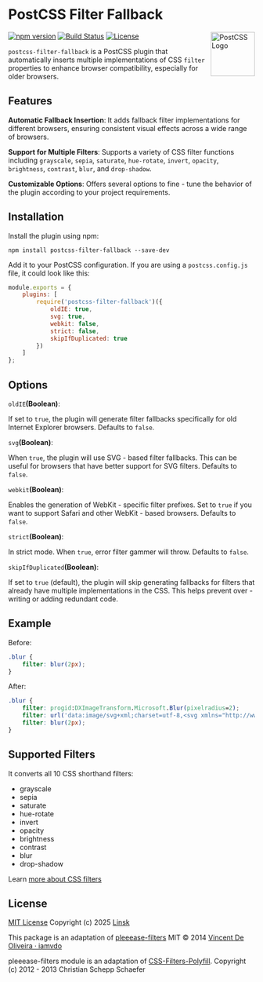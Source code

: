 # PostCSS Filter Fallback

<img src="https://postcss.org/logo.svg" alt="PostCSS Logo" width="90" height="90" align="right">

[![npm version](https://img.shields.io/npm/v/postcss-filter-fallback.svg)](https://www.npmjs.com/package/postcss-filter-fallback)
[![Build Status](https://github.com/linsk1998/postcss-filter-fallback/workflows/CI/badge.svg)](https://github.com/linsk1998/postcss-filter-fallback/actions)
[![License](https://img.shields.io/npm/l/postcss-filter-fallback.svg)](https://github.com/linsk1998/postcss-filter-fallback/blob/main/LICENSE)

`postcss-filter-fallback` is a PostCSS plugin that automatically inserts multiple implementations of CSS `filter` properties to enhance browser compatibility, especially for older browsers.

## Features

**Automatic Fallback Insertion**: It adds fallback filter implementations for different browsers, ensuring consistent visual effects across a wide range of browsers.

**Support for Multiple Filters**: Supports a variety of CSS filter functions including `grayscale`, `sepia`, `saturate`, `hue-rotate`, `invert`, `opacity`, `brightness`, `contrast`, `blur`, and `drop-shadow`.

**Customizable Options**: Offers several options to fine - tune the behavior of the plugin according to your project requirements.

## Installation

Install the plugin using npm:

```
npm install postcss-filter-fallback --save-dev
```

Add it to your PostCSS configuration. If you are using a `postcss.config.js` file, it could look like this:


```javascript
module.exports = {
    plugins: [
        require('postcss-filter-fallback')({
            oldIE: true,
            svg: true,
            webkit: false,
            strict: false,
            skipIfDuplicated: true
        })
    ]
};
```

## Options

`oldIE`**(Boolean)**:

If set to `true`, the plugin will generate filter fallbacks specifically for old Internet Explorer browsers. Defaults to `false`.

`svg`**(Boolean)**:

When `true`, the plugin will use SVG - based filter fallbacks. This can be useful for browsers that have better support for SVG filters. Defaults to `false`.

`webkit`**(Boolean)**:

Enables the generation of WebKit - specific filter prefixes. Set to `true` if you want to support Safari and other WebKit - based browsers. Defaults to `false`.

`strict`**(Boolean)**:

In strict mode. When `true`, error filter gammer will throw. Defaults to `false`.

`skipIfDuplicated`**(Boolean)**:

If set to `true` (default), the plugin will skip generating fallbacks for filters that already have multiple implementations in the CSS. This helps prevent over - writing or adding redundant code.

## Example

Before:

```css
.blur {
	filter: blur(2px);
}
```

After:

```css
.blur {
	filter: progid:DXImageTransform.Microsoft.Blur(pixelradius=2);
	filter: url('data:image/svg+xml;charset=utf-8,<svg xmlns="http://www.w3.org/2000/svg"><filter id="filter"><feGaussianBlur stdDeviation="2" /></filter></svg>#filter');
	filter: blur(2px);
}
```

## Supported Filters

It converts all 10 CSS shorthand filters:

* grayscale
* sepia
* saturate
* hue-rotate
* invert
* opacity
* brightness
* contrast
* blur
* drop-shadow

Learn [more about CSS filters](https://developer.mozilla.org/en-US/docs/Web/CSS/filter)

## License

[MIT License](LICENSE) Copyright (c) 2025 [Linsk](https://github.com/linsk1998)

This package is an adaptation of [pleeease-filters](https://github.com/iamvdo/pleeease-filters) MIT © 2014 [Vincent De Oliveira &middot; iamvdo](https://github.com/iamvdo)

pleeease-filters module is an adaptation of [CSS-Filters-Polyfill](https://github.com/Schepp/CSS-Filters-Polyfill). Copyright (c) 2012 - 2013 Christian Schepp Schaefer
